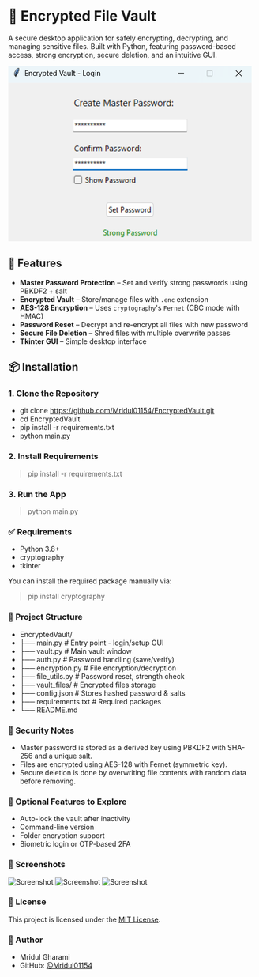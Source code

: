# 🔐 Encrypted File Vault

A secure desktop application for safely encrypting, decrypting, and managing sensitive files. Built with Python, featuring password-based access, strong encryption, secure deletion, and an intuitive GUI.

![App Screenshot](https://github.com/Mridul01154/Cyber/blob/main/EncryptedVault/Docs/Screenshot%202025-06-10%20101059.png)

## 🚀 Features
- **Master Password Protection** – Set and verify strong passwords using PBKDF2 + salt
- **Encrypted Vault** – Store/manage files with `.enc` extension
- **AES-128 Encryption** – Uses `cryptography`'s `Fernet` (CBC mode with HMAC)
- **Password Reset** – Decrypt and re-encrypt all files with new password
- **Secure File Deletion** – Shred files with multiple overwrite passes
- **Tkinter GUI** – Simple desktop interface

## 📦 Installation

### 1. Clone the Repository

- git clone https://github.com/Mridul01154/EncryptedVault.git
- cd EncryptedVault
- pip install -r requirements.txt
- python main.py

### 2. Install Requirements

> pip install -r requirements.txt


### 3. Run the App

> python main.py


### ✅ Requirements

- Python 3.8+
- cryptography
- tkinter

You can install the required package manually via:
> pip install cryptography

### 📁 Project Structure

- EncryptedVault/
- ├── main.py              # Entry point - login/setup GUI
- ├── vault.py             # Main vault window
- ├── auth.py              # Password handling (save/verify)
- ├── encryption.py        # File encryption/decryption
- ├── file_utils.py        # Password reset, strength check
- ├── vault_files/         # Encrypted files storage
- ├── config.json          # Stores hashed password & salts
- ├── requirements.txt     # Required packages
- └── README.md

### 🔐 Security Notes
- Master password is stored as a derived key using PBKDF2 with SHA-256 and a unique salt.
- Files are encrypted using AES-128 with Fernet (symmetric key).
- Secure deletion is done by overwriting file contents with random data before removing.

### 🧪 Optional Features to Explore
- Auto-lock the vault after inactivity
- Command-line version
- Folder encryption support
- Biometric login or OTP-based 2FA

### 📸 Screenshots
<img src="(https://github.com/Mridul01154/Cyber/blob/main/EncryptedVault/Docs/Screenshot%202025-06-10%20100840.png)" alt="Screenshot" width="600" height="400"/>
<img src="path_or_url_to_image.png" alt="Screenshot" width="600" height="400"/>
<img src="path_or_url_to_image.png" alt="Screenshot" width="600" height="400"/>

### 📝 License
This project is licensed under the [MIT License](https://github.com/Mridul01154/Cyber/blob/main/EncryptedVault/LICENSE).

### 🙋 Author
- Mridul Gharami
- GitHub: [@Mridul01154](https://github.com/Mridul01154)
